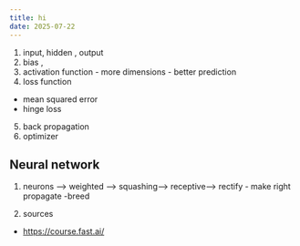 ```yaml
---
title: hi
date: 2025-07-22
---
```


1. input, hidden , output
2. bias ,
3. activation function - more dimensions - better prediction
4. loss function

- mean squared error
- hinge loss

5. back propagation
6. optimizer

## Neural network

1. neurons --> weighted --> squashing--> receptive-->
   rectify - make right
   propagate -breed

2. sources

- https://course.fast.ai/
